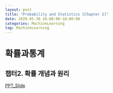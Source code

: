 ```yaml
---
layout: post
title: "Probability and Statistics [Chapter 2]"
date: 2020-05-30 16:00:00-18:00:00
categories: MachineLearning
tag: MachineLearning
---
```


# 확률과통계
## 챕터2. 확률 개념과 원리  

[PPT_Slide](https://star6973.github.io/reveal.js/slide/확률개념과원리.html)

